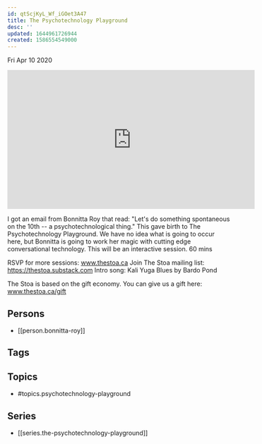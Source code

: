 ```yaml
---
id: qtScjKyL_Wf_iGOet3A47
title: The Psychotechnology Playground
desc: ''
updated: 1644961726944
created: 1586554549000
---
```





Fri Apr 10 2020

<iframe width="560" height="315" src="https://www.youtube.com/embed/wbFhVKcVKOw" title="The Psychotechnology Playground w/ Bonnitta Roy (April 10th, 2020)" frameborder="0" allow="accelerometer; autoplay; clipboard-write; encrypted-media; gyroscope; picture-in-picture" allowfullscreen ></iframe>

I got an email from Bonnitta Roy that read: "Let's do something spontaneous on the 10th -- a psychotechnological thing." This gave birth to The Psychotechnology Playground. We have no idea what is going to occur here, but Bonnitta is going to work her magic with cutting edge conversational technology. This will be an interactive session. 60 mins

RSVP for more sessions: www.thestoa.ca
Join The Stoa mailing list: https://thestoa.substack.com
Intro song: Kali Yuga Blues by Bardo Pond

The Stoa is based on the gift economy. You can give us a gift here: www.thestoa.ca/gift

## Persons

- [[person.bonnitta-roy]]

## Tags



## Topics

- #topics.psychotechnology-playground

## Series

- [[series.the-psychotechnology-playground]]

